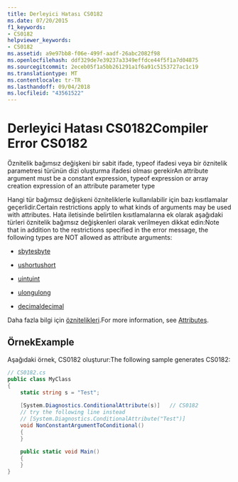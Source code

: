 ```yaml
---
title: Derleyici Hatası CS0182
ms.date: 07/20/2015
f1_keywords:
- CS0182
helpviewer_keywords:
- CS0182
ms.assetid: a9e97bb8-f06e-499f-aadf-26abc2082f98
ms.openlocfilehash: ddf329de7e39237a3349effdce44f5f1a7d04875
ms.sourcegitcommit: 2eceb05f1a5bb261291a1f6a91c5153727ac1c19
ms.translationtype: MT
ms.contentlocale: tr-TR
ms.lasthandoff: 09/04/2018
ms.locfileid: "43561522"
---
```

# <a name="compiler-error-cs0182"></a><span data-ttu-id="b4b88-102">Derleyici Hatası CS0182</span><span class="sxs-lookup"><span data-stu-id="b4b88-102">Compiler Error CS0182</span></span>
<span data-ttu-id="b4b88-103">Öznitelik bağımsız değişkeni bir sabit ifade, typeof ifadesi veya bir öznitelik parametresi türünün dizi oluşturma ifadesi olması gerekir</span><span class="sxs-lookup"><span data-stu-id="b4b88-103">An attribute argument must be a constant expression, typeof expression or array creation expression of an attribute parameter type</span></span>  
  
<span data-ttu-id="b4b88-104">Hangi tür bağımsız değişkeni özniteliklerle kullanılabilir için bazı kısıtlamalar geçerlidir.</span><span class="sxs-lookup"><span data-stu-id="b4b88-104">Certain restrictions apply to what kinds of arguments may be used with attributes.</span></span> <span data-ttu-id="b4b88-105">Hata iletisinde belirtilen kısıtlamalarına ek olarak aşağıdaki türleri öznitelik bağımsız değişkenleri olarak verilmeyen dikkat edin:</span><span class="sxs-lookup"><span data-stu-id="b4b88-105">Note that in addition to the restrictions specified in the error message, the following types are NOT allowed as attribute arguments:</span></span>  
  
-   [<span data-ttu-id="b4b88-106">sbyte</span><span class="sxs-lookup"><span data-stu-id="b4b88-106">sbyte</span></span>](../../csharp/language-reference/keywords/sbyte.md)  
  
-   [<span data-ttu-id="b4b88-107">ushort</span><span class="sxs-lookup"><span data-stu-id="b4b88-107">ushort</span></span>](../../csharp/language-reference/keywords/ushort.md)  
  
-   [<span data-ttu-id="b4b88-108">uint</span><span class="sxs-lookup"><span data-stu-id="b4b88-108">uint</span></span>](../../csharp/language-reference/keywords/uint.md)  
  
-   [<span data-ttu-id="b4b88-109">ulong</span><span class="sxs-lookup"><span data-stu-id="b4b88-109">ulong</span></span>](../../csharp/language-reference/keywords/ulong.md)  
  
-   [<span data-ttu-id="b4b88-110">decimal</span><span class="sxs-lookup"><span data-stu-id="b4b88-110">decimal</span></span>](../../csharp/language-reference/keywords/decimal.md)  
  
<span data-ttu-id="b4b88-111">Daha fazla bilgi için [öznitelikleri](../../csharp/programming-guide/concepts/attributes/index.md).</span><span class="sxs-lookup"><span data-stu-id="b4b88-111">For more information, see [Attributes](../../csharp/programming-guide/concepts/attributes/index.md).</span></span>  
  
## <a name="example"></a><span data-ttu-id="b4b88-112">Örnek</span><span class="sxs-lookup"><span data-stu-id="b4b88-112">Example</span></span>  
 <span data-ttu-id="b4b88-113">Aşağıdaki örnek, CS0182 oluşturur:</span><span class="sxs-lookup"><span data-stu-id="b4b88-113">The following sample generates CS0182:</span></span>  
  
```csharp  
// CS0182.cs  
public class MyClass  
{  
    static string s = "Test";  
  
    [System.Diagnostics.ConditionalAttribute(s)]   // CS0182  
    // try the following line instead  
    // [System.Diagnostics.ConditionalAttribute("Test")]  
    void NonConstantArgumentToConditional()  
    {  
    }  
  
    public static void Main()  
    {  
    }  
}  
```
